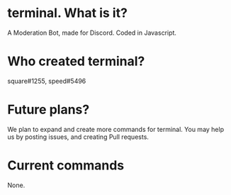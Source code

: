 # terminal. What is it?
A Moderation Bot, made for Discord. Coded in Javascript.

# Who created terminal?
square#1255, speed#5496

# Future plans?
We plan to expand and create more commands for terminal. You may help us by posting issues, and creating Pull requests.

# Current commands
None.
